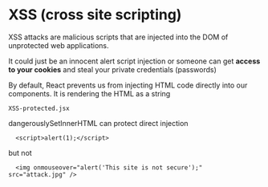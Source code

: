# XSS (cross site scripting)

XSS attacks are malicious scripts that are injected into the DOM of unprotected web applications. 

It could just be an innocent alert script injection or someone can get **access to your cookies** and steal your private credentials (passwords)


By default, React prevents us from injecting HTML code directly into our components. It is rendering the HTML as a string
```
XSS-protected.jsx
```


dangerouslySetInnerHTML can protect direct injection
```
  <script>alert(1);</script>
```
but not
```
  <img onmouseover="alert('This site is not secure');" src="attack.jpg" />
```